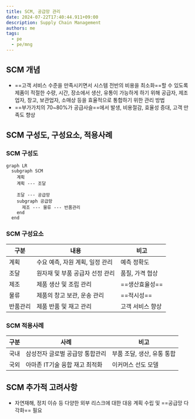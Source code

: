 ```yaml
---
title: SCM, 공급망 관리
date: 2024-07-22T17:40:44.911+09:00
description: Supply Chain Management
authors: me
tags:
  - pe
  - pe/mng
---
```


## SCM 개념

- ==고객 서비스 수준을 만족시키면서 시스템 전반의 비용을 최소화==할 수 있도록 제품이 적절한 수량, 시간, 장소에서 생산, 유통이 가능하게 하기 위해 공급자, 제조업자, 창고, 보관업자, 소매상 등을 효율적으로 통합하기 위한 관리 방법
- ==부가가치의 70~80%가 공급사슬==에서 발생, 비용절감, 효율성 증대, 고객 만족도 향상

## SCM 구성도, 구성요소, 적용사례

### SCM 구성도

```mermaid
graph LR
  subgraph SCM
    계획
    계획 --- 조달

    조달 --- 공급망
    subgraph 공급망
      제조 --- 물류 --- 반품관리
    end
  end
```

### SCM 구성요소

| 구분 | 내용 | 비고 |
| --- | --- | --- |
| 계획 | 수요 예측, 자원 계획, 일정 관리 | 예측 정확도 |
| 조달 | 원자재 및 부품 공급자 선정 관리 | 품질, 가격 협상 |
| 제조 | 제품 생산 및 조립 관리 | ==생산효율성== |
| 물류 | 제품의 창고 보관, 운송 관리 | ==적시성== |
| 반품관리 | 제품 반품 및 재고 관리 | 고객 서비스 향상 |

### SCM 적용사례

| 구분 | 사례 | 비고 |
| --- | --- | --- |
| 국내 | 삼성전자 글로벌 공급망 통합관리 | 부품 조달, 생산, 유통 통합 |
| 국외 | 아마존 IT기술 융합 재고 최적화 | 이커머스 선도 모델 |

## SCM 추가적 고려사항

- 자연재해, 정치 이슈 등 다양한 외부 리스크에 대한 대응 계획 수립 및 ==공급망 다각화== 필요
